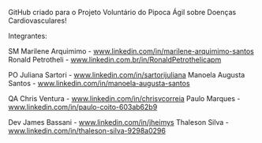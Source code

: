 GitHub criado para o Projeto Voluntário do Pipoca Ágil sobre Doenças Cardiovasculares!

Integrantes:

SM
Marilene Arquimimo - www.linkedin.com/in/marilene-arquimimo-santos
Ronald Petrotheli - www.linkedin.com.br/in/RonaldPetrothelicapm

PO
Juliana Sartori - www.linkedin.com/in/sartorijuliana
Manoela Augusta Santos - www.linkedin.com/in/manoela-augusta-santos

QA
Chris Ventura - www.linkedin.com/in/chrisvcorreia
Paulo Marques - www.linkedin.com/in/paulo-coito-603ab62b9

Dev
James Bassani - www.linkedin.com/in/jheimys
Thaleson Silva - www.linkedin.com/in/thaleson-silva-9298a0296
